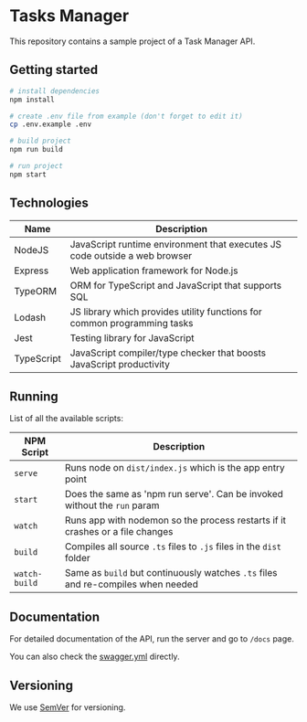 # Tasks Manager
This repository contains a sample project of a Task Manager API.

## Getting started
```bash
# install dependencies
npm install

# create .env file from example (don't forget to edit it)
cp .env.example .env

# build project
npm run build

# run project
npm start
```

## Technologies
| Name                 | Description                                                                   |
| -------------------- | ----------------------------------------------------------------------------- |
| NodeJS               | JavaScript runtime environment that executes JS code outside a web browser    |
| Express              | Web application framework for Node.js                                         |
| TypeORM              | ORM for TypeScript and JavaScript that supports SQL                           |
| Lodash               | JS library which provides utility functions for common programming tasks      |
| Jest                 | Testing library for JavaScript                                                |
| TypeScript           | JavaScript compiler/type checker that boosts JavaScript productivity          |

## Running
List of all the available scripts:

| NPM Script           | Description                                                                                       |
| -------------------- | ------------------------------------------------------------------------------------------------- |
| `serve`              | Runs node on `dist/index.js` which is the app entry point                                         |
| `start`              | Does the same as 'npm run serve'. Can be invoked without the `run` param                          |
| `watch`              | Runs app with nodemon so the process restarts if it crashes or a file changes                     |
| `build`              | Compiles all source `.ts` files to `.js` files in the `dist` folder                               |
| `watch-build`        | Same as `build` but continuously watches `.ts` files and re-compiles when needed                  |

## Documentation
For detailed documentation of the API, run the server and go to `/docs` page.

You can also check the [swagger.yml](https://github.com/Wuzi/tasks-manager/blob/master/swagger.yml) directly.

## Versioning
We use [SemVer](http://semver.org/) for versioning.
